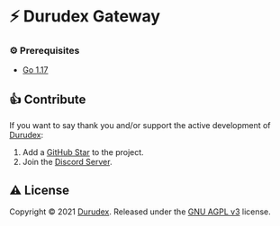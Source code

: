 # ⚡️ Durudex Gateway

### ⚙️ Prerequisites
+ [Go 1.17](https://golang.org/)

## 👍 Contribute
If you want to say thank you and/or support the active development of [Durudex](https://github.com/Durudex):
1) Add a [GitHub Star](https://github.com/Durudex/durudex-gateway/stargazers) to the project.
2) Join the [Discord Server](https://discord.gg/4qcXbeVehZ).

## ⚠️ License
Copyright © 2021 [Durudex](https://github.com/Durudex). Released under the [GNU AGPL v3](https://www.gnu.org/licenses/agpl-3.0.html) license.
